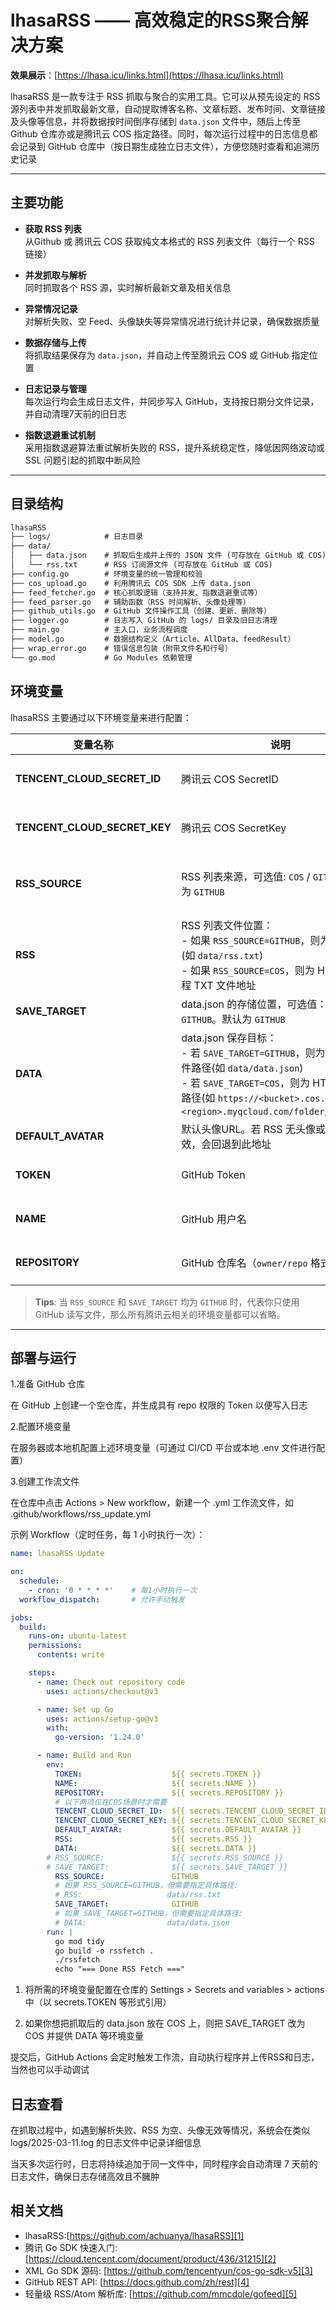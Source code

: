 # lhasaRSS —— 高效稳定的RSS聚合解决方案

**效果展示**：[https://lhasa.icu/links.html](https://lhasa.icu/links.html)

lhasaRSS 是一款专注于 RSS 抓取与聚合的实用工具。它可以从预先设定的 RSS 源列表中并发抓取最新文章，自动提取博客名称、文章标题、发布时间、文章链接及头像等信息，并将数据按时间倒序存储到 `data.json` 文件中，随后上传至 Github 仓库亦或是腾讯云 COS 指定路径。同时，每次运行过程中的日志信息都会记录到 GitHub 仓库中（按日期生成独立日志文件），方便您随时查看和追溯历史记录

---

## 主要功能

- **获取 RSS 列表**  
  从Github 或 腾讯云 COS 获取纯文本格式的 RSS 列表文件（每行一个 RSS 链接）

- **并发抓取与解析**  
  同时抓取各个 RSS 源，实时解析最新文章及相关信息

- **异常情况记录**  
  对解析失败、空 Feed、头像缺失等异常情况进行统计并记录，确保数据质量

- **数据存储与上传**  
  将抓取结果保存为 `data.json`，并自动上传至腾讯云 COS 或 GitHub 指定位置

- **日志记录与管理**  
  每次运行均会生成日志文件，并同步写入 GitHub，支持按日期分文件记录，并自动清理7天前的旧日志

- **指数退避重试机制**  
  采用指数退避算法重试解析失败的 RSS，提升系统稳定性，降低因网络波动或 SSL 问题引起的抓取中断风险

---

## 目录结构


```txt
lhasaRSS
├── logs/            # 日志目录
├── data/
│   ├── data.json    # 抓取后生成并上传的 JSON 文件 (可存放在 GitHub 或 COS)
│   └── rss.txt      # RSS 订阅源文件 (可存放在 GitHub 或 COS)
├── config.go        # 环境变量的统一管理和校验
├── cos_upload.go    # 利用腾讯云 COS SDK 上传 data.json
├── feed_fetcher.go  # 核心抓取逻辑（支持并发、指数退避重试等）
├── feed_parser.go   # 辅助函数（RSS 时间解析、头像处理等）
├── github_utils.go  # GitHub 文件操作工具（创建、更新、删除等）
├── logger.go        # 日志写入 GitHub 的 logs/ 目录及旧日志清理
├── main.go          # 主入口，业务流程调度
├── model.go         # 数据结构定义（Article、AllData、feedResult）
├── wrap_error.go    # 错误信息包装（附带文件名和行号）
└── go.mod           # Go Modules 依赖管理
```

## 环境变量

lhasaRSS 主要通过以下环境变量来进行配置：

| 变量名称                     | 说明                                                                                                                | 必填条件                                                                                                          |
|------------------------------|-----------------------------------------------------------------------------------------------------------------------|-------------------------------------------------------------------------------------------------------------------|
| **TENCENT_CLOUD_SECRET_ID**  | 腾讯云 COS SecretID                                                                                                  | 当 `RSS_SOURCE=COS` **或** `SAVE_TARGET=COS` 时必须设置                                                           |
| **TENCENT_CLOUD_SECRET_KEY** | 腾讯云 COS SecretKey                                                                                                 | 当 `RSS_SOURCE=COS` **或** `SAVE_TARGET=COS` 时必须设置                                                           |
| **RSS_SOURCE**              | RSS 列表来源，可选值: `COS` / `GITHUB`。默认为 `GITHUB`                                                               | 若选择 `COS`，需要额外提供 `RSS` 环境变量指向远程 TXT 文件地址                                                    |
| **RSS**                     | RSS 列表文件位置：<br/>- 如果 `RSS_SOURCE=GITHUB`，则为本地路径(如 `data/rss.txt`)<br/>- 如果 `RSS_SOURCE=COS`，则为 HTTP(S) 远程 TXT 文件地址 | 当 `RSS_SOURCE=COS` 时必填；若 `RSS_SOURCE=GITHUB` 未指定，则默认为 `data/rss.txt`                                |
| **SAVE_TARGET**             | data.json 的存储位置，可选值：`COS` / `GITHUB`。默认为 `GITHUB`                                                        | 当选择 `COS` 时需要提供 `DATA` 环境变量                                                                           |
| **DATA**                    | data.json 保存目标：<br/>- 若 `SAVE_TARGET=GITHUB`，则为 GitHub 文件路径(如 `data/data.json`)<br/>- 若 `SAVE_TARGET=COS`，则为 HTTP(S) 上传路径(如 `https://<bucket>.cos.ap-<region>.myqcloud.com/folder/data.json`) | 当 `SAVE_TARGET=COS` 时必填；若 `SAVE_TARGET=GITHUB` 未指定，则默认为 `data/data.json`                            |
| **DEFAULT_AVATAR**          | 默认头像URL。若 RSS 无头像或头像URL失效，会回退到此地址                                                               | 可选                                                                                                              |
| **TOKEN**                   | GitHub Token                                                                                                          | 当 `SAVE_TARGET=GITHUB` 时必须设置                                                                                |
| **NAME**                    | GitHub 用户名                                                                                                          | 当 `SAVE_TARGET=GITHUB` 时必须设置                                                                                |
| **REPOSITORY**              | GitHub 仓库名（`owner/repo` 格式）                                                                                    | 当 `SAVE_TARGET=GITHUB` 时必须设置                                                                                |

> **Tips**: 当 `RSS_SOURCE` 和 `SAVE_TARGET` 均为 `GITHUB` 时，代表你只使用 GitHub 读写文件，那么所有腾讯云相关的环境变量都可以省略。

---

## 部署与运行

1.准备 GitHub 仓库

  在 GitHub 上创建一个空仓库，并生成具有 repo 权限的 Token 以便写入日志

2.配置环境变量

  在服务器或本地机配置上述环境变量（可通过 CI/CD 平台或本地 .env 文件进行配置）

3.创建工作流文件
  
  在仓库中点击 Actions > New workflow，新建一个 .yml 工作流文件，如 .github/workflows/rss_update.yml

  示例 Workflow（定时任务，每 1 小时执行一次）：
  
```yml
name: lhasaRSS Update

on:
  schedule:
    - cron: '0 * * * *'    # 每1小时执行一次
  workflow_dispatch:       # 允许手动触发

jobs:
  build:
    runs-on: ubuntu-latest
    permissions:
      contents: write

    steps:
      - name: Check out repository code
        uses: actions/checkout@v3

      - name: Set up Go
        uses: actions/setup-go@v3
        with:
          go-version: '1.24.0'

      - name: Build and Run
        env:
          TOKEN:                    ${{ secrets.TOKEN }}
          NAME:                     ${{ secrets.NAME }}
          REPOSITORY:               ${{ secrets.REPOSITORY }}
          # 以下两项仅在COS场景时才需要
          TENCENT_CLOUD_SECRET_ID:  ${{ secrets.TENCENT_CLOUD_SECRET_ID }}
          TENCENT_CLOUD_SECRET_KEY: ${{ secrets.TENCENT_CLOUD_SECRET_KEY }}
          DEFAULT_AVATAR:           ${{ secrets.DEFAULT_AVATAR }}
          RSS:                      ${{ secrets.RSS }}
          DATA:                     ${{ secrets.DATA }}
        # RSS_SOURCE:               ${{ secrets.RSS_SOURCE }}
        # SAVE_TARGET:              ${{ secrets.SAVE_TARGET }}
          RSS_SOURCE:               GITHUB
          # 如果 RSS_SOURCE=GITHUB，但需要指定具体路径:
          # RSS:                   data/rss.txt
          SAVE_TARGET:              GITHUB
          # 如果 SAVE_TARGET=GITHUB，但需要指定具体路径:
          # DATA:                  data/data.json
        run: |
          go mod tidy
          go build -o rssfetch .
          ./rssfetch
          echo "=== Done RSS Fetch ==="
```

1. 将所需的环境变量配置在仓库的 Settings > Secrets and variables > actions 中（以 secrets.TOKEN 等形式引用）

2. 如果你想把抓取后的 data.json 放在 COS 上，则把 SAVE_TARGET 改为 COS 并提供 DATA 等环境变量

提交后，GitHub Actions 会定时触发工作流，自动执行程序并上传RSS和日志，当然也可以手动调试

## 日志查看

在抓取过程中，如遇到解析失败、RSS 为空、头像无效等情况，系统会在类似 logs/2025-03-11.log 的日志文件中记录详细信息

当天多次运行时，日志将持续追加于同一文件中，同时程序会自动清理 7 天前的日志文件，确保日志存储高效且不臃肿

## 相关文档
* lhasaRSS:[https://github.com/achuanya/lhasaRSS][1]
* 腾讯 Go SDK 快速入门: [https://cloud.tencent.com/document/product/436/31215][2]
* XML Go SDK 源码: [https://github.com/tencentyun/cos-go-sdk-v5][3]
* GitHub REST API: [https://docs.github.com/zh/rest][4]
* 轻量级 RSS/Atom 解析库: [https://github.com/mmcdole/gofeed][5]

[1]:https://github.com/achuanya/lhasaRSS
[2]:https://cloud.tencent.com/document/product/436/31215
[3]:https://github.com/tencentyun/cos-go-sdk-v5
[4]:https://docs.github.com/zh/rest
[5]:https://github.com/mmcdole/gofeed